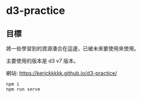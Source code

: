 # d3-practice

## 目標

將一些學習到的資源湊合在這邊，已被未來要使用來使用。

主要使用的版本是 d3 v7 版本。

網站:  https://kerickkkkk.github.io/d3-practice/

```
npm i 
npm run serve
```